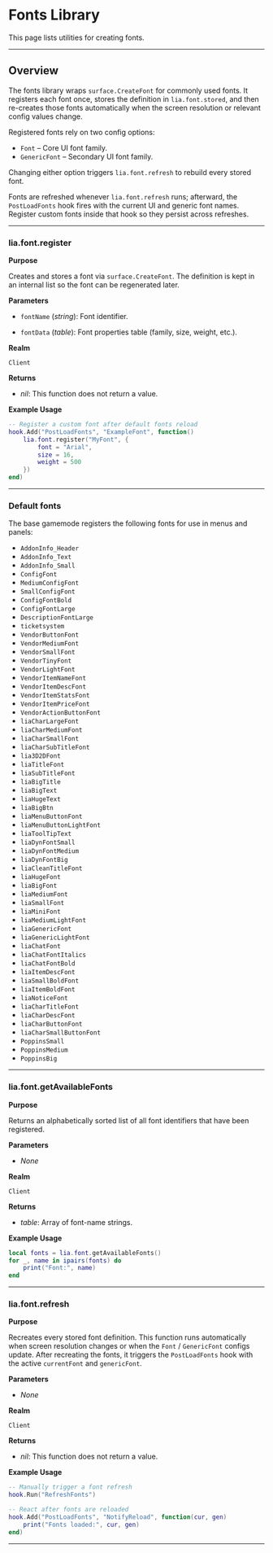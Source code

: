 # Fonts Library

This page lists utilities for creating fonts.

---

## Overview

The fonts library wraps `surface.CreateFont` for commonly used fonts. It registers each font once, stores the definition in `lia.font.stored`, and then re-creates those fonts automatically when the screen resolution or relevant config values change.

Registered fonts rely on two config options:

* `Font` – Core UI font family.
* `GenericFont` – Secondary UI font family.

Changing either option triggers `lia.font.refresh` to rebuild every stored font.

Fonts are refreshed whenever `lia.font.refresh` runs; afterward, the `PostLoadFonts` hook fires with the current UI and generic font names. Register custom fonts inside that hook so they persist across refreshes.

---

### lia.font.register

**Purpose**

Creates and stores a font via `surface.CreateFont`. The definition is kept in an internal list so the font can be regenerated later.

**Parameters**

* `fontName` (*string*): Font identifier.

* `fontData` (*table*): Font properties table (family, size, weight, etc.).

**Realm**

`Client`

**Returns**

* *nil*: This function does not return a value.

**Example Usage**

```lua
-- Register a custom font after default fonts reload
hook.Add("PostLoadFonts", "ExampleFont", function()
    lia.font.register("MyFont", {
        font = "Arial",
        size = 16,
        weight = 500
    })
end)
```

---
### Default fonts

The base gamemode registers the following fonts for use in menus and panels:

- `AddonInfo_Header`
- `AddonInfo_Text`
- `AddonInfo_Small`
- `ConfigFont`
- `MediumConfigFont`
- `SmallConfigFont`
- `ConfigFontBold`
- `ConfigFontLarge`
- `DescriptionFontLarge`
- `ticketsystem`
- `VendorButtonFont`
- `VendorMediumFont`
- `VendorSmallFont`
- `VendorTinyFont`
- `VendorLightFont`
- `VendorItemNameFont`
- `VendorItemDescFont`
- `VendorItemStatsFont`
- `VendorItemPriceFont`
- `VendorActionButtonFont`
- `liaCharLargeFont`
- `liaCharMediumFont`
- `liaCharSmallFont`
- `liaCharSubTitleFont`
- `lia3D2DFont`
- `liaTitleFont`
- `liaSubTitleFont`
- `liaBigTitle`
- `liaBigText`
- `liaHugeText`
- `liaBigBtn`
- `liaMenuButtonFont`
- `liaMenuButtonLightFont`
- `liaToolTipText`
- `liaDynFontSmall`
- `liaDynFontMedium`
- `liaDynFontBig`
- `liaCleanTitleFont`
- `liaHugeFont`
- `liaBigFont`
- `liaMediumFont`
- `liaSmallFont`
- `liaMiniFont`
- `liaMediumLightFont`
- `liaGenericFont`
- `liaGenericLightFont`
- `liaChatFont`
- `liaChatFontItalics`
- `liaChatFontBold`
- `liaItemDescFont`
- `liaSmallBoldFont`
- `liaItemBoldFont`
- `liaNoticeFont`
- `liaCharTitleFont`
- `liaCharDescFont`
- `liaCharButtonFont`
- `liaCharSmallButtonFont`
- `PoppinsSmall`
- `PoppinsMedium`
- `PoppinsBig`

---

### lia.font.getAvailableFonts

**Purpose**

Returns an alphabetically sorted list of all font identifiers that have been registered.

**Parameters**

* *None*

**Realm**

`Client`

**Returns**

* *table*: Array of font-name strings.

**Example Usage**

```lua
local fonts = lia.font.getAvailableFonts()
for _, name in ipairs(fonts) do
    print("Font:", name)
end
```

---

### lia.font.refresh

**Purpose**

Recreates every stored font definition. This function runs automatically when screen resolution changes or when the `Font` / `GenericFont` configs update. After recreating the fonts, it triggers the `PostLoadFonts` hook with the active `currentFont` and `genericFont`.

**Parameters**

* *None*

**Realm**

`Client`

**Returns**

* *nil*: This function does not return a value.

**Example Usage**

```lua
-- Manually trigger a font refresh
hook.Run("RefreshFonts")

-- React after fonts are reloaded
hook.Add("PostLoadFonts", "NotifyReload", function(cur, gen)
    print("Fonts loaded:", cur, gen)
end)
```

---
